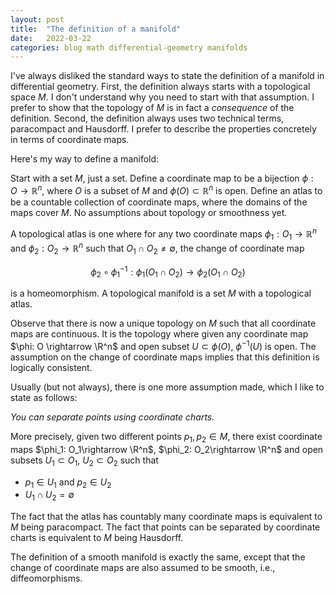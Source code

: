 ```yaml
---
layout: post
title:  "The definition of a manifold"
date:   2022-03-22
categories: blog math differential-geometry manifolds
---
```

$\newcommand{\R}{\mathbb{R}}$
I've always disliked the standard ways to state the definition of a manifold in differential geometry. First, the definition always starts with a topological space $M$. I don't understand why you need to start with that assumption. I prefer to show that the topology of $M$ is in fact a *consequence* of the definition. Second, the definition always uses two technical terms, paracompact and Hausdorff. I prefer to describe the properties concretely in terms of coordinate maps.

Here's my way to define a manifold:

Start with a set $M$, just a set. Define a coordinate map to be a bijection $\phi: O \rightarrow \mathbb{R}^n$, where $O$ is a subset of $M$ and $\phi(O) \subset \mathbb{R}^n$ is open. Define an atlas to be a countable collection of coordinate maps, where the domains of the maps cover $M$. No assumptions about topology or smoothness yet. 

A topological atlas is one where for any two coordinate maps $\phi_1: O_1 \rightarrow \mathbb{R}^n$ and $\phi_2: O_2\rightarrow \mathbb{R}^n$ such that $O_1\cap O_2 \ne \emptyset$, the change of coordinate map

$$\phi_2\circ\phi_1^{-1}: \phi_1(O_1\cap O_2) \rightarrow \phi_2(O_1\cap O_2) $$

is a homeomorphism. A topological manifold is a set $M$ with a topological atlas.

Observe that there is now a unique topology on $M$ such that all coordinate maps are continuous. It is the topology where given any coordinate map $\phi: O \rightarrow \R^n$ and open subset $U \subset \phi(O)$, $\phi^{-1}(U)$ is open. The assumption on the change of coordinate maps implies that this definition is logically consistent.

Usually (but not always), there is one more assumption made, which I like to state as follows:

<i>You can separate points using coordinate charts.</i>

More precisely, given two different points $p_1, p_2 \in M$, there exist coordinate maps $\phi_1: O_1\rightarrow \R^n$, $\phi_2: O_2\rightarrow \R^n$ and open subsets $U_1 \subset O_1$, $U_2\subset O_2$ such that
- $p_1 \in U_1$ and $p_2 \in U_2$
- $U_1\cap U_2 = \emptyset$

The fact that the atlas has countably many coordinate maps is equivalent to $M$ being paracompact. The fact that points can be separated by coordinate charts is equivalent to $M$ being Hausdorff.

The definition of a smooth manifold is exactly the same, except that the change of coordinate maps are also assumed to be smooth, i.e., diffeomorphisms.